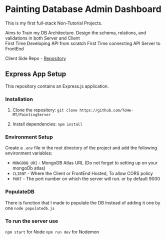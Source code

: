 # Painting Database Admin Dashboard
This is my first full-stack Non-Tutorial Projects. 

Aims to Train my DB Architecture. Design the schema, relations, and validations in both Server and Client  
First Time Developing API from scratch
First Time connecting API Server to FrontEnd 

Client Side Repo - [Repository](https://github.com/ToHe-MT/PaintingClient)

## Express App Setup

This repository contains an Express.js application.

### Installation

1. Clone the repository: `git clone https://github.com/ToHe-MT/PaintingServer`


2. Install dependencies: `npm install`


### Environment Setup

Create a `.env` file in the root directory of the project and add the following environment variables:

- `MONGODB_URI` - MongoDB Atlas URL (Do not forget to setting up on your mongoDb atlas)
- `CLIENT` - Where the Client or FrontEnd Hosted, To allow CORS policy
- `PORT` - The port number on which the server will run. or by default 9000

### PopulateDB

There is function that I made to populate the DB Instead of adding it one by one
`node populatedb.js`

### To run the server use 

`npm start` for Node
`npm run dev` for Nodemon

